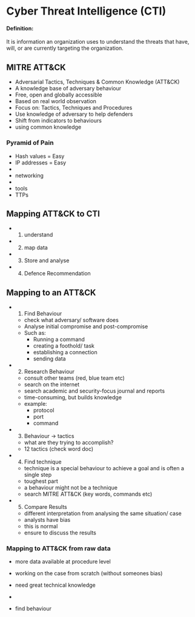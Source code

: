 # Cyber Threat Intelligence (CTI)
#### Definition:
It is information an organization uses to understand the threats that have, will, or are currently targeting the organization.
## MITRE ATT&CK
- Adversarial Tactics, Techniques & Common Knowledge (ATT&CK)
- A knowledge base of adversary behaviour
- Free, open and globally accessible
- Based on real world observation
- Focus on: Tactics, Techniques and Procedures
- Use knowledge of adversary to help defenders
- Shift from indicators to behaviours
- using common knowledge

### Pyramid of Pain
- Hash values = Easy
- IP addresses = Easy
-   
- networking
-
- tools
- TTPs

## Mapping ATT&CK to CTI
- 1. understand
- 2. map data
- 3. Store and analyse
- 4. Defence Recommendation    

## Mapping to an ATT&CK
- 1. Find Behaviour
    - check what adversary/ software does
    - Analyse initial compromise and post-compromise
    - Such as:
        - Running a command
        - creating a foothold/ task
        - establishing a connection
        - sending data
- 2. Research Behaviour
    - consult other teams (red, blue team etc)
    - search on the internet
    - search academic and security-focus journal and reports
    - time-consuming, but builds knowledge
    - example:
        - protocol
        - port
        - command
- 3. Behaviour -> tactics
    - what are they trying to accomplish?
    - 12 tactics (check word doc)
- 4. Find technique
    - technique is a special behaviour to achieve a goal and is often a single step
    - toughest part
    - a behaviour might not be a technique
    - search MITRE ATT&CK (key words, commands etc)
- 5. Compare Results    
    - different interpretation from analysing the same situation/ case
    - analysts have bias
    - this is normal
    - ensure to discuss the results
    
### Mapping to ATT&CK from raw data
- more data available at procedure level
- working on the case from scratch (without someones bias)
- need great technical knowledge
- 

- find behaviour
